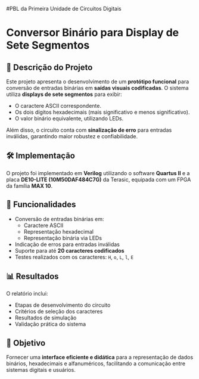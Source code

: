 #PBL da Primeira Unidade de Circuitos Digitais
# Conversor Binário para Display de Sete Segmentos

## 📖 Descrição do Projeto
Este projeto apresenta o desenvolvimento de um **protótipo funcional** para conversão de entradas binárias em **saídas visuais codificadas**. O sistema utiliza **displays de sete segmentos** para exibir:

- O caractere ASCII correspondente.
- Os dois dígitos hexadecimais (mais significativo e menos significativo).
- O valor binário equivalente, utilizando LEDs.

Além disso, o circuito conta com **sinalização de erro** para entradas inválidas, garantindo maior robustez e confiabilidade.

## 🛠️ Implementação
O projeto foi implementado em **Verilog** utilizando o software **Quartus II** e a placa **DE10-LITE (10M50DAF484C7G)** da Terasic, equipada com um FPGA da família **MAX 10**.

## 🔧 Funcionalidades
- Conversão de entradas binárias em:
  - Caractere ASCII
  - Representação hexadecimal
  - Representação binária via LEDs
- Indicação de erros para entradas inválidas
- Suporte para até **20 caracteres codificados**
- Testes realizados com os caracteres: `H`, `o`, `L`, `l`, `E`

## 📊 Resultados
O relatório inclui:
- Etapas de desenvolvimento do circuito
- Critérios de seleção dos caracteres
- Resultados de simulação
- Validação prática do sistema

## 📌 Objetivo
Fornecer uma **interface eficiente e didática** para a representação de dados binários, hexadecimais e alfanuméricos, facilitando a comunicação entre sistemas digitais e usuários.
